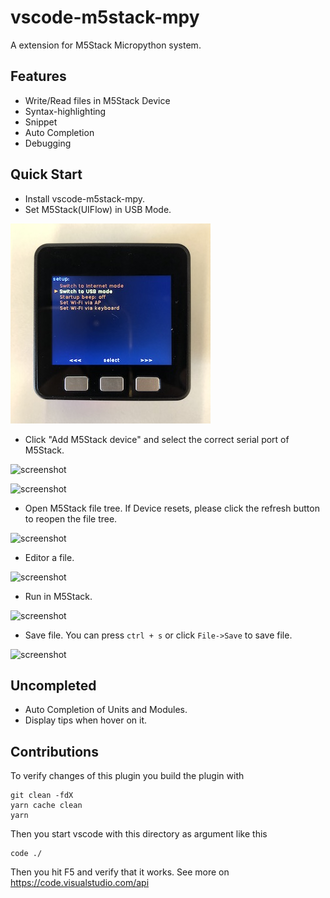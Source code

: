 # vscode-m5stack-mpy
A extension for M5Stack Micropython system.

## Features
- Write/Read files in M5Stack Device
- Syntax-highlighting
- Snippet
- Auto Completion
- Debugging

## Quick Start
- Install vscode-m5stack-mpy.
- Set M5Stack(UIFlow) in USB Mode.

![screenshot](./resources/quick-start-7.JPG)

- Click "Add M5Stack device" and select the correct serial port of M5Stack.

![screenshot](https://github.com/curdeveryday/vscode-m5stack-mpy/raw/master/resources/quick-start-1.png)

![screenshot](https://github.com/curdeveryday/vscode-m5stack-mpy/raw/master/resources/quick-start-2.png)

- Open M5Stack file tree. If Device resets, please click the refresh button to reopen the file tree.

![screenshot](https://github.com/curdeveryday/vscode-m5stack-mpy/raw/master/resources/quick-start-3.png)

- Editor a file.

![screenshot](https://github.com/curdeveryday/vscode-m5stack-mpy/raw/master/resources/quick-start-4.png)

- Run in M5Stack.

![screenshot](https://github.com/curdeveryday/vscode-m5stack-mpy/raw/master/resources/quick-start-5.png)

- Save file. You can press `ctrl + s` or click `File->Save` to save file.

![screenshot](https://github.com/curdeveryday/vscode-m5stack-mpy/raw/master/resources/quick-start-6.png)

## Uncompleted
- Auto Completion of Units and Modules.
- Display tips when hover on it.

## Contributions
To verify changes of this plugin you build the plugin with
```
git clean -fdX
yarn cache clean
yarn
```
Then you start vscode with this directory as argument like this
```
code ./
```
Then you hit F5 and verify that it works.
See more on https://code.visualstudio.com/api